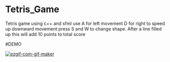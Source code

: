 # Tetris_Game
Tetris game using c++ and sfml
use A for left movement D for right
to speed up downward movement press S and W to change shape.
After a line filled up this will add 10 points to total score

#DEMO

<a href="https://imgbb.com/"><img src="https://i.ibb.co/mq1NbT2/ezgif-com-gif-maker.gif" alt="ezgif-com-gif-maker" border="0"></a>

